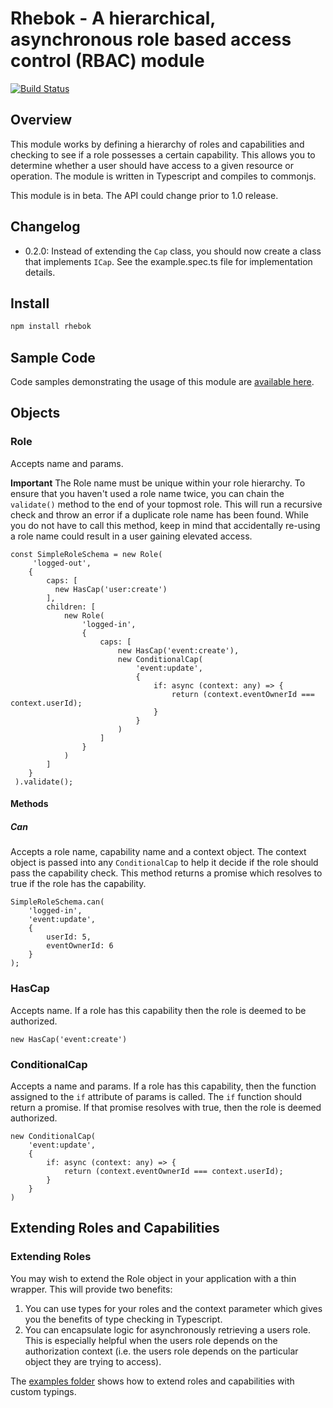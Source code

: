 # Rhebok - A hierarchical, asynchronous role based access control (RBAC) module 

[![Build Status](https://travis-ci.org/3VLINC/rhebok.svg)](https://travis-ci.org/3VLINC/rhebok)

## Overview

This module works by defining a hierarchy of roles and capabilities and checking to see if a role possesses a certain capability. This allows you to determine whether a user should have access to a given resource or operation. The module is written in Typescript and compiles to commonjs.

This module is in beta. The API could change prior to 1.0 release.

## Changelog
- 0.2.0: Instead of extending the `Cap` class, you should now create a class that implements `ICap`. See the example.spec.ts file for implementation details.

## Install
```txt
npm install rhebok
```

## Sample Code
Code samples demonstrating the usage of this module are [available here](https://github.com/3VLINC/rhebok/tree/master/src/examples).

## Objects

### Role
Accepts name and params.

**Important**
The Role name must be unique within your role hierarchy. To ensure that you haven't used a role name twice, you can chain the `validate()` method to the end of your topmost role. This will run a recursive check and throw an error if a duplicate role name has been found. While you do not have to call this method, keep in mind that accidentally re-using a role name could result in a user gaining elevated access.
```
const SimpleRoleSchema = new Role(
	 'logged-out',
	{
	    caps: [
	      new HasCap('user:create')
	    ],
	    children: [
		    new Role(
			    'logged-in',
			    {
				    caps: [
					    new HasCap('event:create'),
					    new ConditionalCap(
						    'event:update',
						    {
							    if: async (context: any) => {
									return (context.eventOwnerId === context.userId);
								}
							}
					    )
				    ]
				}
			)
		]
	}
 ).validate();
```
#### Methods

##### Can
Accepts a role name, capability name and a context object. The context object is passed into any `ConditionalCap` to help it decide if the role should pass the capability check. This method returns a promise which resolves to true if the role has the capability.

```
SimpleRoleSchema.can(
	'logged-in',
	'event:update', 
	{ 
		userId: 5, 
		eventOwnerId: 6
	}
);
```
### HasCap

Accepts name. If a role has this capability then the role is deemed to be authorized.
```
new HasCap('event:create')
```

### ConditionalCap
Accepts a name and params. If a role has this capability, then the function assigned to the `if` attribute of params is called. The `if` function should return a promise. If that promise resolves with true, then the role is deemed authorized.

```
new ConditionalCap(
    'event:update',
    {
	    if: async (context: any) => {
			return (context.eventOwnerId === context.userId);
		}
	}
)
```


## Extending Roles and Capabilities

### Extending Roles

You may wish to extend the Role object in your application with a thin wrapper. This will provide two benefits:

 1. You can use types for your roles and the context parameter which gives you the benefits of type checking in Typescript.
 2. You can encapsulate logic for asynchronously retrieving a users role. This is especially helpful when the users role depends on the authorization context (i.e. the users role depends on the particular object they are trying to access).

The [examples folder](https://github.com/3VLINC/rhebok/tree/master/src/examples) shows how to extend roles and capabilities with custom typings.